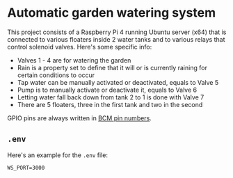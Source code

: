 # Automatic garden watering system
This project consists of a Raspberry Pi 4 running Ubuntu server (x64) that is connected to various floaters inside 2 water tanks and to various relays that control solenoid valves. Here's some specific info:

- Valves 1 - 4 are for watering the garden
- Rain is a property set to define that it will or is currently raining for certain conditions to occur
- Tap water can be manually activated or deactivated, equals to Valve 5
- Pump is to manually activate or deactivate it, equals to Valve 6
- Letting water fall back down from tank 2 to 1 is done with Valve 7
- There are 5 floaters, three in the first tank and two in the second

GPIO pins are always written in [BCM pin numbers](https://www.raspberrypi.org/documentation/usage/gpio/images/GPIO-Pinout-Diagram-2.png).

## `.env`
Here's an example for the `.env` file:
```
WS_PORT=3000
```
